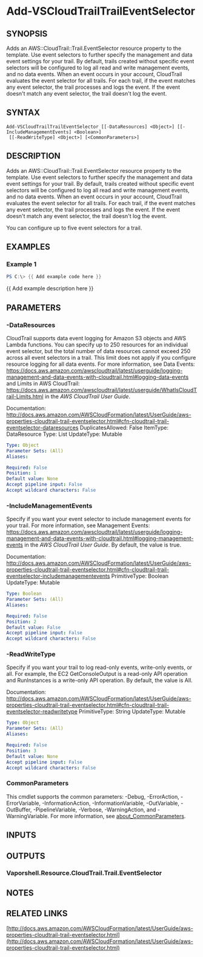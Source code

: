 # Add-VSCloudTrailTrailEventSelector

## SYNOPSIS
Adds an AWS::CloudTrail::Trail.EventSelector resource property to the template.
Use event selectors to further specify the management and data event settings for your trail.
By default, trails created without specific event selectors will be configured to log all read and write management events, and no data events.
When an event occurs in your account, CloudTrail evaluates the event selector for all trails.
For each trail, if the event matches any event selector, the trail processes and logs the event.
If the event doesn't match any event selector, the trail doesn't log the event.

## SYNTAX

```
Add-VSCloudTrailTrailEventSelector [[-DataResources] <Object>] [[-IncludeManagementEvents] <Boolean>]
 [[-ReadWriteType] <Object>] [<CommonParameters>]
```

## DESCRIPTION
Adds an AWS::CloudTrail::Trail.EventSelector resource property to the template.
Use event selectors to further specify the management and data event settings for your trail.
By default, trails created without specific event selectors will be configured to log all read and write management events, and no data events.
When an event occurs in your account, CloudTrail evaluates the event selector for all trails.
For each trail, if the event matches any event selector, the trail processes and logs the event.
If the event doesn't match any event selector, the trail doesn't log the event.

You can configure up to five event selectors for a trail.

## EXAMPLES

### Example 1
```powershell
PS C:\> {{ Add example code here }}
```

{{ Add example description here }}

## PARAMETERS

### -DataResources
CloudTrail supports data event logging for Amazon S3 objects and AWS Lambda functions.
You can specify up to 250 resources for an individual event selector, but the total number of data resources cannot exceed 250 across all event selectors in a trail.
This limit does not apply if you configure resource logging for all data events.
For more information, see Data Events: https://docs.aws.amazon.com/awscloudtrail/latest/userguide/logging-management-and-data-events-with-cloudtrail.html#logging-data-events and Limits in AWS CloudTrail: https://docs.aws.amazon.com/awscloudtrail/latest/userguide/WhatIsCloudTrail-Limits.html in the *AWS CloudTrail User Guide*.

Documentation: http://docs.aws.amazon.com/AWSCloudFormation/latest/UserGuide/aws-properties-cloudtrail-trail-eventselector.html#cfn-cloudtrail-trail-eventselector-dataresources
DuplicatesAllowed: False
ItemType: DataResource
Type: List
UpdateType: Mutable

```yaml
Type: Object
Parameter Sets: (All)
Aliases:

Required: False
Position: 1
Default value: None
Accept pipeline input: False
Accept wildcard characters: False
```

### -IncludeManagementEvents
Specify if you want your event selector to include management events for your trail.
For more information, see Management Events: https://docs.aws.amazon.com/awscloudtrail/latest/userguide/logging-management-and-data-events-with-cloudtrail.html#logging-management-events in the *AWS CloudTrail User Guide*.
By default, the value is true.

Documentation: http://docs.aws.amazon.com/AWSCloudFormation/latest/UserGuide/aws-properties-cloudtrail-trail-eventselector.html#cfn-cloudtrail-trail-eventselector-includemanagementevents
PrimitiveType: Boolean
UpdateType: Mutable

```yaml
Type: Boolean
Parameter Sets: (All)
Aliases:

Required: False
Position: 2
Default value: False
Accept pipeline input: False
Accept wildcard characters: False
```

### -ReadWriteType
Specify if you want your trail to log read-only events, write-only events, or all.
For example, the EC2 GetConsoleOutput is a read-only API operation and RunInstances is a write-only API operation.
By default, the value is All.

Documentation: http://docs.aws.amazon.com/AWSCloudFormation/latest/UserGuide/aws-properties-cloudtrail-trail-eventselector.html#cfn-cloudtrail-trail-eventselector-readwritetype
PrimitiveType: String
UpdateType: Mutable

```yaml
Type: Object
Parameter Sets: (All)
Aliases:

Required: False
Position: 3
Default value: None
Accept pipeline input: False
Accept wildcard characters: False
```

### CommonParameters
This cmdlet supports the common parameters: -Debug, -ErrorAction, -ErrorVariable, -InformationAction, -InformationVariable, -OutVariable, -OutBuffer, -PipelineVariable, -Verbose, -WarningAction, and -WarningVariable. For more information, see [about_CommonParameters](http://go.microsoft.com/fwlink/?LinkID=113216).

## INPUTS

## OUTPUTS

### Vaporshell.Resource.CloudTrail.Trail.EventSelector
## NOTES

## RELATED LINKS

[http://docs.aws.amazon.com/AWSCloudFormation/latest/UserGuide/aws-properties-cloudtrail-trail-eventselector.html](http://docs.aws.amazon.com/AWSCloudFormation/latest/UserGuide/aws-properties-cloudtrail-trail-eventselector.html)

